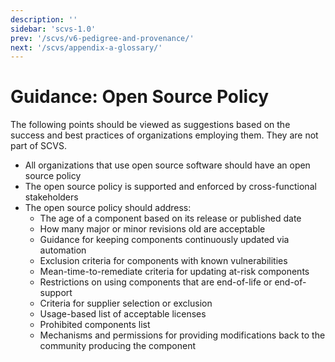 ```yaml
---
description: ''
sidebar: 'scvs-1.0'
prev: '/scvs/v6-pedigree-and-provenance/'
next: '/scvs/appendix-a-glossary/'
---
```


# Guidance: Open Source Policy

The following points should be viewed as suggestions based on the success and best practices of organizations 
employing them. They are not part of SCVS.

- All organizations that use open source software should have an open source policy
- The open source policy is supported and enforced by cross-functional stakeholders
- The open source policy should address:
  - The age of a component based on its release or published date
  - How many major or minor revisions old are acceptable
  - Guidance for keeping components continuously updated via automation
  - Exclusion criteria for components with known vulnerabilities
  - Mean-time-to-remediate criteria for updating at-risk components
  - Restrictions on using components that are end-of-life or end-of-support
  - Criteria for supplier selection or exclusion
  - Usage-based list of acceptable licenses
  - Prohibited components list
  - Mechanisms and permissions for providing modifications back to the community producing the component

<div style="page-break-after: always; visibility: hidden">
\newpage
</div>
